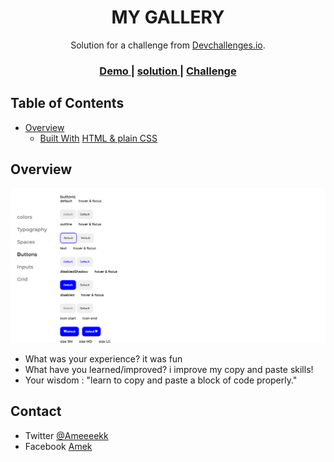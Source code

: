 <!-- Please update value in the {}  -->

<h1 align="center">MY GALLERY</h1>

<div align="center">
   Solution for a challenge from  <a href="http://devchallenges.io" target="_blank">Devchallenges.io</a>.
</div>

<div align="center">
  <h3>
    <a href="https://upbeat-almeida-bf7c3a.netlify.app">
      Demo
    </a>
   <span> | <span>
      <a href="https://devchallenges.io/solutions/jHNgx5wPYz8UkqSLTCyP">
         solution
      </a>
   <span> | <span>
    <a href="https://github.com/Ameeeek/button-component">
      Challenge
    </a>
  </h3>
</div>

<!-- TABLE OF CONTENTS -->

## Table of Contents

- [Overview](#overview)
  - [Built With](#built-with)
      [HTML & plain CSS](#built-with)

      

<!-- OVERVIEW -->

## Overview

<img src='Opera Snapshot_2021-10-30_182337_upbeat-almeida-bf7c3a.netlify.app.png'>



- What was your experience?
      it was fun
- What have you learned/improved? 
      i improve my copy and paste skills!
- Your wisdom : "learn to copy and paste a block of code properly." 




<!-- This section should list any articles or add-ons/plugins that helps you to complete the project. This is optional but it will help you in the future. For exmpale -->

      
## Contact

- Twitter [@Ameeeekk](https://twitter.com/Ameeeekk})
- Facebook [Amek](https://www.facebook.com/ameeek.code/)
